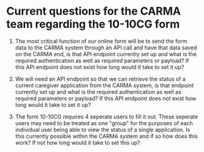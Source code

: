 # Current questions for the CARMA team regarding the 10-10CG form


1. The most critical function of our online form will be to send the form data to the CARMA system through an API call and
have that data saved on the CARMA end, is that API endpoint currently set up and what is the required authentication as well
as required parameters or payload? If this API endpoint does not exist how long would it take to set it up?


2. We will need an API endpoint so that we can retrieve the status of a current caregiver application from the CARMA
system, is that endpoint currently set up and what is the required authentication as well as required parameters or payload?
If this API endpoint does not exist how long would it take to set it up?

3. The form 10-10CG requires 4 seperate users to fill it out. These seperate users may need to be treated as one "group"
for the purposes of each individual user being able to view the status of a single application. Is this currently
possible within the CARMA system and if so how does this work? If not how long would it take to set this up?
